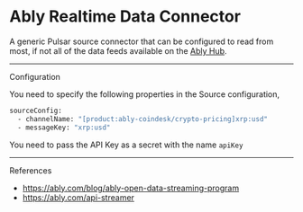 # Ably Realtime Data Connector

A generic Pulsar source connector that can be configured to read from most, if not all of the data feeds 
available on the [Ably Hub](https://ably.com/hub).

---
Configuration


You need to specify the following properties in the Source configuration,

```bash
sourceConfig:
  - channelName: "[product:ably-coindesk/crypto-pricing]xrp:usd"
  - messageKey: "xrp:usd"
```

You need to pass the API Key as a secret with the name `apiKey`

---
References

- https://ably.com/blog/ably-open-data-streaming-program
- https://ably.com/api-streamer
